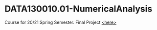 # DATA130010.01-NumericalAnalysis
Course for 20/21 Spring Semester. Final Project [\<here\>](https://github.com/super-dainiu/complex-root-finding-and-fractals)
